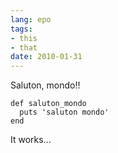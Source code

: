 ```yaml
---
lang: epo
tags:
- this
- that
date: 2010-01-31
---
```


Saluton, mondo!!

    def saluton_mondo
      puts 'saluton mondo'
    end

It works...